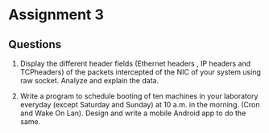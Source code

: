 # Assignment 3

## Questions

1. Display the different header fields (Ethernet headers , IP headers and TCPheaders) of the packets intercepted of the NIC of your system using raw socket. Analyze and explain the data.

2. Write a program to schedule booting of ten machines in your laboratory everyday (except Saturday and Sunday) at 10 a.m. in the morning. (Cron and Wake On Lan). Design and write a mobile Android app to do the same.
